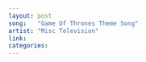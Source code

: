```yaml
---
layout: post
song:   "Game Of Thrones Theme Song"
artist: "Misc Television"
link:
categories:
---
```

